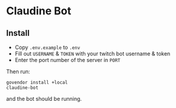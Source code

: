 # Claudine Bot

## Install
- Copy `.env.example` to `.env`
- Fill out `USERNAME` & `TOKEN` with your twitch bot username & token
- Enter the port number of the server in `PORT`

Then run:
```
govendor install +local
claudine-bot
```
and the bot should be running.
